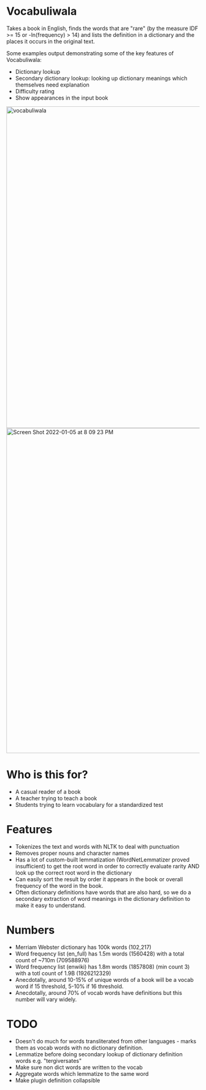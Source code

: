 # Vocabuliwala 

Takes a book in English, finds the words that are "rare" (by the measure IDF >= 15 or -ln(frequency) > 14) and lists the definition in a dictionary and the places it occurs in the original text. 

Some examples output demonstrating some of the key features of Vocabuliwala:
 - Dictionary lookup
 - Secondary dictionary lookup: looking up dictionary meanings which themselves need explanation
 - Difficulty rating
 - Show appearances in the input book 
 
<img width="838" alt="vocabuliwala" src="https://user-images.githubusercontent.com/1846373/148235043-3687129e-7315-432a-96f1-71a9c7ecc419.png">

<img width="847" alt="Screen Shot 2022-01-05 at 8 09 23 PM" src="https://user-images.githubusercontent.com/1846373/148235754-6d0c0783-95e6-41e0-bd0b-a5b9e4804672.png">


# Who is this for?

 - A casual reader of a book
 - A teacher trying to teach a book
 - Students trying to learn vocabulary for a standardized test

# Features

 - Tokenizes the text and words with NLTK to deal with punctuation
 - Removes proper nouns and character names 
 - Has a lot of custom-built lemmatization (WordNetLemmatizer proved insufficient) to get the root word in order to correctly evaluate rarity AND look up the correct root word in the dictionary
 - Can easily sort the result by order it appears in the book or overall frequency of the word in the book.
 - Often dictionary definitions have words that are also hard, so we do a secondary extraction of word meanings in the dictionary definition to make it easy to understand.

# Numbers
 - Merriam Webster dictionary has 100k words (102,217)
 - Word frequency list (en_full) has 1.5m words (1560428) with a total count of ~710m (709588976)
 - Word frequency list (enwiki) has 1.8m words (1857808) (min count 3) with a totl count of 1.9B (1926212329)
 - Anecdotally, around 10-15% of unique words of a book will be a vocab word if 15 threshold, 5-10% if 16 threshold.
 - Anecdotally, around 70% of vocab words have definitions but this number will vary widely. 
 
 
# TODO 

  - Doesn't do much for words transliterated from other languages - marks them as vocab words with no dictionary definition.
  - Lemmatize before doing secondary lookup of dictionary definition words e.g. "tergiversates"
  - Make sure non dict words are written to the vocab   
  - Aggregate words which lemmatize to the same word
  - Make plugin definition collapsible
